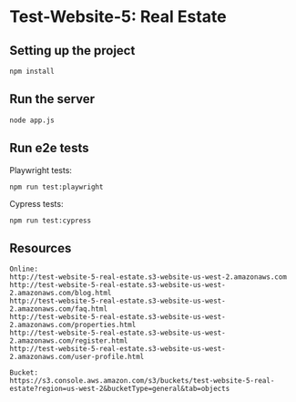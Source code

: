 # Test-Website-5: Real Estate
## Setting up the project
```
npm install
```

## Run the server
```
node app.js
```

## Run e2e tests
Playwright tests:
```
npm run test:playwright
```

Cypress tests:
```
npm run test:cypress
```

## Resources
```
Online:
http://test-website-5-real-estate.s3-website-us-west-2.amazonaws.com
http://test-website-5-real-estate.s3-website-us-west-2.amazonaws.com/blog.html
http://test-website-5-real-estate.s3-website-us-west-2.amazonaws.com/faq.html
http://test-website-5-real-estate.s3-website-us-west-2.amazonaws.com/properties.html
http://test-website-5-real-estate.s3-website-us-west-2.amazonaws.com/register.html
http://test-website-5-real-estate.s3-website-us-west-2.amazonaws.com/user-profile.html

```

```
Bucket:
https://s3.console.aws.amazon.com/s3/buckets/test-website-5-real-estate?region=us-west-2&bucketType=general&tab=objects
```
